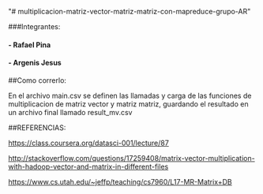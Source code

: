 "# multiplicacion-matriz-vector-matriz-matriz-con-mapreduce-grupo-AR" 

###Integrantes:

#### - Rafael Pina

#### - Argenis Jesus


##Como correrlo:

En el archivo main.csv se definen las llamadas y carga de las funciones de multiplicacion de matriz vector y matriz matriz,
guardando el resultado en un archivo final llamado result_mv.csv

##REFERENCIAS:

https://class.coursera.org/datasci-001/lecture/87

http://stackoverflow.com/questions/17259408/matrix-vector-multiplication-with-hadoop-vector-and-matrix-in-different-files

https://www.cs.utah.edu/~jeffp/teaching/cs7960/L17-MR-Matrix+DB
